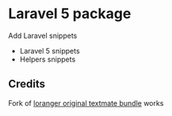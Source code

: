 # Laravel 5 package

Add Laravel snippets

* Laravel 5 snippets
* Helpers snippets

## Credits

Fork of [loranger original textmate bundle](https://github.com/loranger/Laravel.tmbundle) works
